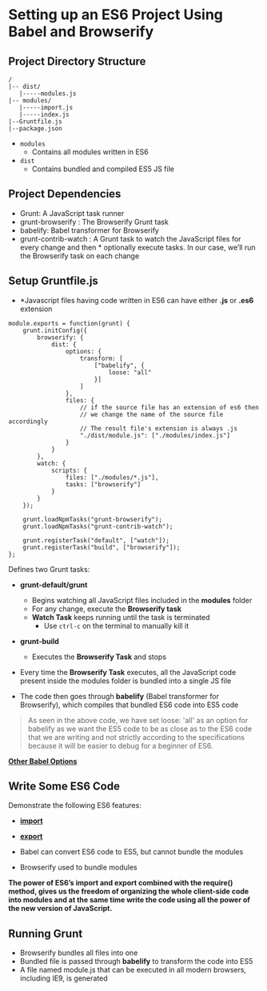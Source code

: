 # Setting up an ES6 Project Using Babel and Browserify

## Project Directory Structure

```
/
|-- dist/
   |-----modules.js
|-- modules/
   |-----import.js
   |-----index.js
|--Gruntfile.js
|--package.json
```

* `modules`
    * Contains all modules written in ES6
* `dist`
    * Contains bundled and compiled ES5 JS file

## Project Dependencies

* Grunt: A JavaScript task runner
* grunt-browserify : The Browserify Grunt task
* babelify: Babel transformer for Browserify
* grunt-contrib-watch : A Grunt task to watch the JavaScript files for every change and then * optionally execute tasks. In our case, we’ll run the Browserify task on each change

## Setup Gruntfile.js

* *Javascript files having code written in ES6 can have either **.js** or **.es6** extension

```Node
module.exports = function(grunt) {
    grunt.initConfig({
        browserify: {
            dist: {
                options: {
                    transform: [
                        ["babelify", {
                            loose: "all"
                        }]
                    ]
                },
                files: {
                    // if the source file has an extension of es6 then
                    // we change the name of the source file accordingly
                    // The result file's extension is always .js
                    "./dist/module.js": ["./modules/index.js"]
                }
            }
        },
        watch: {
            scripts: {
                files: ["./modules/*.js"],
                tasks: ["browserify"]
            }
        }
    });

    grunt.loadNpmTasks("grunt-browserify");
    grunt.loadNpmTasks("grunt-contrib-watch");

    grunt.registerTask("default", ["watch"]);
    grunt.registerTask("build", ["browserify"]);
};
```

Defines two Grunt tasks:

* **grunt-default/grunt**
    * Begins watching all JavaScript files included in the **modules** folder
    * For any change, execute the **Browserify task**
    * **Watch Task** keeps running until the task is terminated
        * Use `ctrl-c` on the terminal to manually kill it
* **grunt-build**
    * Executes the **Browserify Task** and stops


* Every time the **Browserify Task** executes, all the JavaScript code present
inside the modules folder is bundled into a single JS file
* The code then goes through **babelify** (Babel transformer for Browserify), which
compiles that bundled ES6 code into ES5 code

>As seen in the above code, we have set loose: 'all' as an option for babelify as we want the ES5 code to be as close as to the ES6 code that we are writing and not strictly according to the specifications because it will be easier to debug for a beginner of ES6.

**[Other Babel Options](http://babeljs.io/docs/usage/options/)**

## Write Some ES6 Code

Demonstrate the following ES6 features:

* **[import](https://developer.mozilla.org/en-US/docs/Web/JavaScript/Reference/Statements/import)**
* **[export](https://developer.mozilla.org/en-US/docs/Web/JavaScript/Reference/Statements/import)**


* Babel can convert ES6 code to ES5, but cannot bundle the modules
* Browserify used to bundle modules


**The power of ES6’s import and export combined with the require() method, gives us the freedom of organizing the whole client-side code into modules and at the same time write the code using all the power of the new version of JavaScript.**

## Running Grunt

* Browserify bundles all files into one
* Bundled file is passed through **babelify** to transform the code into ES5
* A file named module.js that can be executed  in all modern browsers, including IE9, is generated

